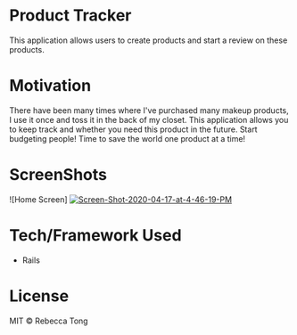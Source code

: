 # Product Tracker

This application allows users to create products and start a review on these products. 

# Motivation

There have been many times where I've purchased many makeup products, I use it once and toss it in the back of my closet. This application allows you to keep track and whether you need this product in the future. Start budgeting people! Time to save the world one product at a time!


# ScreenShots
![Home Screen] <a href="https://ibb.co/Lp5T2Qh"><img src="https://i.ibb.co/NYS0H1n/Screen-Shot-2020-04-17-at-4-46-19-PM.png" alt="Screen-Shot-2020-04-17-at-4-46-19-PM" border="0"></a>



# Tech/Framework Used
- Rails 

# License 
MIT © Rebecca Tong
